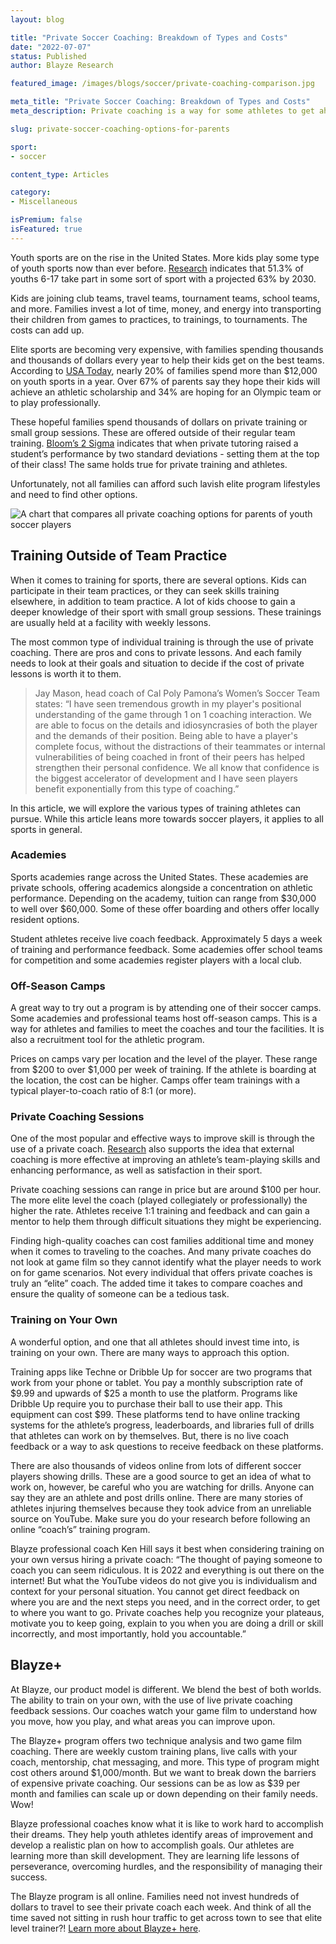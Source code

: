 ```yaml
---
layout: blog

title: "Private Soccer Coaching: Breakdown of Types and Costs"
date: "2022-07-07"
status: Published
author: Blayze Research

featured_image: /images/blogs/soccer/private-coaching-comparison.jpg

meta_title: "Private Soccer Coaching: Breakdown of Types and Costs"
meta_description: Private coaching is a way for some athletes to get ahead of the competition. Find out how much it will cost and the different options available.

slug: private-soccer-coaching-options-for-parents

sport:
- soccer

content_type: Articles

category: 
- Miscellaneous

isPremium: false
isFeatured: true
---
```


Youth sports are on the rise in the United States. More kids play some type of youth sports now than ever before. [Research](https://www.aspenprojectplay.org/youth-sports/facts/participation-rates) indicates that 51.3% of youths 6-17 take part in some sort of sport with a projected 63% by 2030.

Kids are joining club teams, travel teams, tournament teams, school teams, and more. Families invest a lot of time, money, and energy into transporting their children from games to practices, to trainings, to tournaments. The costs can add up.

Elite sports are becoming very expensive, with families spending thousands and thousands of dollars every year to help their kids get on the best teams. According to [USA Today](https://www.usatoday.com/story/money/2017/09/05/why-families-stretch-their-budgets-high-priced-youth-sports/571945001/), nearly 20% of families spend more than $12,000 on youth sports in a year. Over 67% of parents say they hope their kids will achieve an athletic scholarship and 34% are hoping for an Olympic team or to play professionally.

These hopeful families spend thousands of dollars on private training or small group sessions. These are offered outside of their regular team training. [Bloom’s 2 Sigma](https://web.mit.edu/5.95/www/readings/bloom-two-sigma.pdf) indicates that when private tutoring raised a student’s performance by two standard deviations - setting them at the top of their class! The same holds true for private training and athletes.

Unfortunately, not all families can afford such lavish elite program lifestyles and need to find other options.

![A chart that compares all private coaching options for parents of youth soccer players](https://blayze.io/assets/images/blogs/soccer/chart.jpg)

## Training Outside of Team Practice

When it comes to training for sports, there are several options. Kids can participate in their team practices, or they can seek skills training elsewhere, in addition to team practice. A lot of kids choose to gain a deeper knowledge of their sport with small group sessions. These trainings are usually held at a facility with weekly lessons.

The most common type of individual training is through the use of private coaching. There are pros and cons to private lessons. And each family needs to look at their goals and situation to decide if the cost of private lessons is worth it to them.

> Jay Mason, head coach of Cal Poly Pamona’s Women’s Soccer Team states: “I have seen tremendous growth in my player's positional understanding of the game through 1 on 1 coaching interaction. We are able to focus on the details and idiosyncrasies of both the player and the demands of their position. Being able to have a player's complete focus, without the distractions of their teammates or internal vulnerabilities of being coached in front of their peers has helped strengthen their personal confidence. We all know that confidence is the biggest accelerator of development and I have seen players benefit exponentially from this type of coaching.”

In this article, we will explore the various types of training athletes can pursue. While this article leans more towards soccer players, it applies to all sports in general.

### Academies

Sports academies range across the United States. These academies are private schools, offering academics alongside a concentration on athletic performance. Depending on the academy, tuition can range from $30,000 to well over $60,000. Some of these offer boarding and others offer locally resident options.

Student athletes receive live coach feedback. Approximately 5 days a week of training and performance feedback. Some academies offer school teams for competition and some academies register players with a local club.

### Off-Season Camps

A great way to try out a program is by attending one of their soccer camps. Some academies and professional teams host off-season camps. This is a way for athletes and families to meet the coaches and tour the facilities. It is also a recruitment tool for the athletic program.

Prices on camps vary per location and the level of the player. These range from $200 to over $1,000 per week of training. If the athlete is boarding at the location, the cost can be higher. Camps offer team trainings with a typical player-to-coach ratio of 8:1 (or more).

### Private Coaching Sessions

One of the most popular and effective ways to improve skill is through the use of a private coach. [Research](https://www.ncbi.nlm.nih.gov/pmc/articles/PMC4853380/) also supports the idea that external coaching is more effective at improving an athlete’s team-playing skills and enhancing performance, as well as satisfaction in their sport.

Private coaching sessions can range in price but are around $100 per hour. The more elite level the coach (played collegiately or professionally) the higher the rate. Athletes receive 1:1 training and feedback and can gain a mentor to help them through difficult situations they might be experiencing.

Finding high-quality coaches can cost families additional time and money when it comes to traveling to the coaches. And many private coaches do not look at game film so they cannot identify what the player needs to work on for game scenarios. Not every individual that offers private coaches is truly an “elite” coach. The added time it takes to compare coaches and ensure the quality of someone can be a tedious task.

### Training on Your Own

A wonderful option, and one that all athletes should invest time into, is training on your own. There are many ways to approach this option.

Training apps like Techne or Dribble Up for soccer are two programs that work from your phone or tablet. You pay a monthly subscription rate of $9.99 and upwards of $25 a month to use the platform. Programs like Dribble Up require you to purchase their ball to use their app. This equipment can cost $99. These platforms tend to have online tracking systems for the athlete’s progress, leaderboards, and libraries full of drills that athletes can work on by themselves. But, there is no live coach feedback or a way to ask questions to receive feedback on these platforms.

There are also thousands of videos online from lots of different soccer players showing drills. These are a good source to get an idea of what to work on, however, be careful who you are watching for drills. Anyone can say they are an athlete and post drills online. There are many stories of athletes injuring themselves because they took advice from an unreliable source on YouTube. Make sure you do your research before following an online “coach’s” training program.

Blayze professional coach Ken Hill says it best when considering training on your own versus hiring a private coach: “The thought of paying someone to coach you can seem ridiculous. It is 2022 and everything is out there on the internet! But what the YouTube videos do not give you is individualism and context for your personal situation. You cannot get direct feedback on where you are and the next steps you need, and in the correct order, to get to where you want to go. Private coaches help you recognize your plateaus, motivate you to keep going, explain to you when you are doing a drill or skill incorrectly, and most importantly, hold you accountable.”

## Blayze+

At Blayze, our product model is different. We blend the best of both worlds. The ability to train on your own, with the use of live private coaching feedback sessions. Our coaches watch your game film to understand how you move, how you play, and what areas you can improve upon.

The Blayze+ program offers two technique analysis and two game film coaching. There are weekly custom training plans, live calls with your coach, mentorship, chat messaging, and more. This type of program might cost others around $1,000/month. But we want to break down the barriers of expensive private coaching. Our sessions can be as low as $39 per month and families can scale up or down depending on their family needs. Wow!

Blayze professional coaches know what it is like to work hard to accomplish their dreams. They help youth athletes identify areas of improvement and develop a realistic plan on how to accomplish goals. Our athletes are learning more than skill development. They are learning life lessons of perseverance, overcoming hurdles, and the responsibility of managing their success.

The Blayze program is all online. Families need not invest hundreds of dollars to travel to see their private coach each week. And think of all the time saved not sitting in rush hour traffic to get across town to see that elite level trainer?!  [Learn more about Blayze+ here](https://blayze.io/blayze-plus).